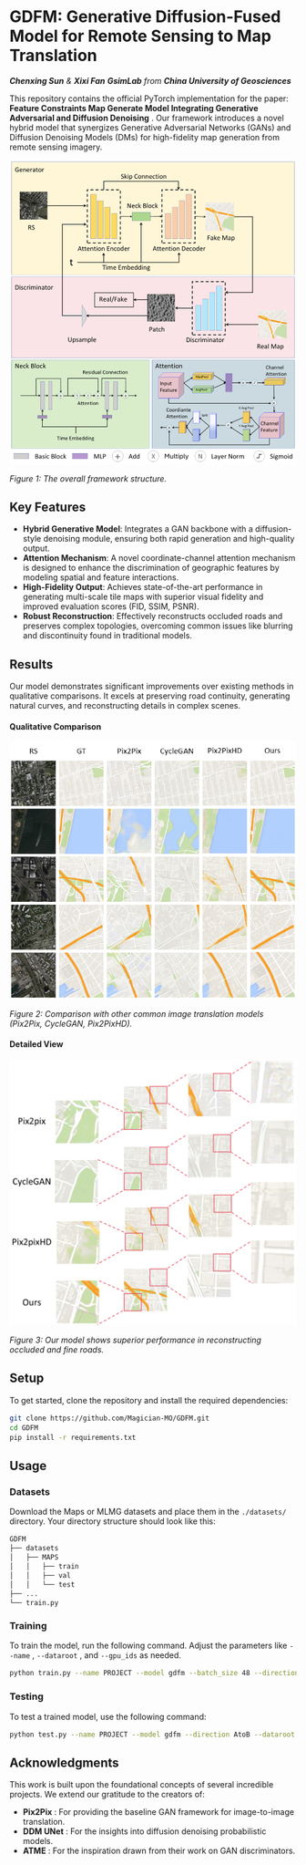 # GDFM: Generative Diffusion-Fused Model for Remote Sensing to Map Translation

***Chenxing Sun** & **Xixi Fan***
***GsimLab** from **China University of Geosciences***

This repository contains the official PyTorch implementation for the paper:  **Feature Constraints Map Generate Model Integrating Generative Adversarial and Diffusion Denoising** . Our framework introduces a novel hybrid model that synergizes Generative Adversarial Networks (GANs) and Diffusion Denoising Models (DMs) for high-fidelity map generation from remote sensing imagery.

![Figure 1](figures/fig1.png)

*Figure 1: The overall framework structure.*

## Key Features

* **Hybrid Generative Model**: Integrates a GAN backbone with a diffusion-style denoising module, ensuring both rapid generation and high-quality output.
* **Attention Mechanism**: A novel coordinate-channel attention mechanism is designed to enhance the discrimination of geographic features by modeling spatial and feature interactions.
* **High-Fidelity Output**: Achieves state-of-the-art performance in generating multi-scale tile maps with superior visual fidelity and improved evaluation scores (FID, SSIM, PSNR).
* **Robust Reconstruction**: Effectively reconstructs occluded roads and preserves complex topologies, overcoming common issues like blurring and discontinuity found in traditional models.

## Results

Our model demonstrates significant improvements over existing methods in qualitative comparisons. It excels at preserving road continuity, generating natural curves, and reconstructing details in complex scenes.

#### Qualitative Comparison

![Figure 2](figures/fig2.png)

*Figure 2: Comparison with other common image translation models (Pix2Pix, CycleGAN, Pix2PixHD).*

#### Detailed View

![Figure 3](figures/fig3.png)

*Figure 3: Our model shows superior performance in reconstructing occluded and fine roads.*

## Setup

To get started, clone the repository and install the required dependencies:

```bash
git clone https://github.com/Magician-MO/GDFM.git
cd GDFM
pip install -r requirements.txt
```

## Usage

### Datasets

Download the Maps or MLMG datasets and place them in the `./datasets/` directory. Your directory structure should look like this:

```
GDFM
├── datasets
│   ├── MAPS
│   │   ├── train
│   │   ├── val
│   │   └── test
├── ...
└── train.py
```

### Training

To train the model, run the following command. Adjust the parameters like `--name` , `--dataroot` , and `--gpu_ids` as needed.

```bash
python train.py --name PROJECT --model gdfm --batch_size 48 --direction AtoB --dataroot ./datasets/DATASET --gpu_ids 0,1,2,3
```

### Testing

To test a trained model, use the following command:

```bash
python test.py --name PROJECT --model gdfm --direction AtoB --dataroot ./datasets/DATASET
```

## Acknowledgments

This work is built upon the foundational concepts of several incredible projects. We extend our gratitude to the creators of:

* **Pix2Pix** : For providing the baseline GAN framework for image-to-image translation.
* **DDM UNet** : For the insights into diffusion denoising probabilistic models.
* **ATME** : For the inspiration drawn from their work on GAN discriminators.
